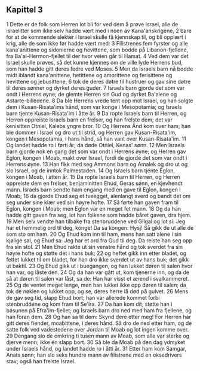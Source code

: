 ## Kapittel 3

1 Dette er de folk som Herren lot bli for ved dem å prøve Israel, alle de israelitter som ikke selv hadde vært med i noen av Kana'anskrigene,
2 bare for at de kommende slekter i Israel skulle få kjennskap til, og bli opplært i krig, alle de som ikke før hadde vært med:
3 Filistrenes fem fyrster og alle kana'anittene og sidonierne og hevittene, som bodde på Libanon-fjellene, fra Ba'al-Hermon-fjellet til der hvor veien går til Hamat.
4 Ved dem var det Israel skulle prøves, så det kunne kjennes om de ville lyde Herrens bud, som han hadde gitt deres fedre ved Moses.
5 Men da Israels barn nå bodde midt iblandt kana'anittene, hetittene og amorittene og ferisittene og hevittene og jebusittene,
6 tok de deres døtre til hustruer og gav sine døtre til deres sønner og dyrket deres guder.
7 Israels barn gjorde det som var ondt i Herrens øyne; de glemte Herren sin Gud og dyrket Ba'alene og Astarte-billedene.
8 Da ble Herrens vrede tent opp mot Israel, og han solgte dem i Kusan-Risata'ims hånd, som var konge i Mesopotamia; og Israels barn tjente Kusan-Risata'im i åtte år.
9 Da ropte Israels barn til Herren, og Herren oppreiste Israels barn en frelser, og han frelste dem; det var kenisitten Otniel, Kalebs yngre bror.
10 Og Herrens Ånd kom over ham; han ble dommer i Israel og dro ut til strid, og Herren gav Kusan-Risata'im, kongen i Mesopotamia, i hans hånd, så han vant over Kusan-Risata'im.
11 Og landet hadde ro i førti år; da døde Otniel, Kenas' sønn.
12 Men Israels barn gjorde nok en gang det som var ondt i Herrens øyne; og Herren gav Eglon, kongen i Moab, makt over Israel, fordi de gjorde det som var ondt i Herrens øyne.
13 Han fikk med seg Ammons barn og Amalek og dro ut og slo Israel, og de inntok Palmestaden.
14 Og Israels barn tjente Eglon, kongen i Moab, i atten år.
15 Da ropte Israels barn til Herren, og Herren oppreiste dem en frelser, benjaminitten Ehud, Geras sønn, en kjevhendt mann. Israels barn sendte ham engang med en gave til Eglon, kongen i Moab;
16 da gjorde Ehud seg et tveegget, alenlangt sverd og bandt det om seg under sine klær ved sin høyre hofte.
17 Så førte han gaven fram til Eglon, kongen i Moab; men Eglon var en meget fet mann.
18 Og da han hadde gitt gaven fra seg, lot han folkene som hadde båret gaven, dra hjem.
19 Men selv vendte han tilbake fra stenbruddene ved Gilgal og lot si: Jeg har et hemmelig ord til deg, konge! Da sa kongen: Hysj! Så gikk de ut alle de som sto om ham.
20 Og Ehud kom inn til ham, mens han satt alene i sin kjølige sal, og Ehud sa: Jeg har et ord fra Gud til deg. Da reiste han seg opp fra sin stol.
21 Men Ehud rakte ut sin venstre hånd og tok sverdet fra sin høyre hofte og støtte det i hans buk;
22 og heftet gikk inn etter bladet, og fettet lukket til om bladet, for han dro ikke sverdet ut av hans buk; det gikk ut baktil.
23 Og Ehud gikk ut i buegangen, og han lukket døren til salen hvor han var, og låste den.
24 Og da han var gått ut, kom tjenerne inn, og da de så at døren til salen var låst, sa de: Han har visst et ærend i svalkammeret.
25 Og de ventet meget lenge, men han lukket ikke opp døren til salen; da tok de nøklen og lukket opp, og se, deres herre lå død på gulvet.
26 Mens de gav seg tid, slapp Ehud bort; han var allerede kommet forbi stenbruddene og kom fram til Se'ira.
27 Da han kom dit, støtte han i basunen på Efra'im-fjellet; og Israels barn dro ned med ham fra fjellene, og han foran dem.
28 Og han sa til dem: Skynd dere etter meg! For Herren har gitt deres fiender, moabittene, i deres hånd. Så dro de ned etter ham, og de satte folk ved vadestedene over Jordan til Moab og lot ingen komme over.
29 Dengang slo de omkring ti tusen mann av Moab, som alle var sterke og djerve menn; ikke én slapp bort.
30 Så ble da Moab på den dag ydmyket under Israels hånd, og landet hadde ro i åtti år.
31 Etter ham kom Samgar, Anats sønn; han slo seks hundre mann av filistrene med en oksedrivers stav; også han frelste Israel.
